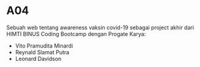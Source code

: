 # A04
Sebuah web tentang awareness vaksin covid-19 sebagai project akhir dari HIMTI BINUS Coding Bootcamp dengan Progate
Karya:
- Vito Pramudita Minardi
- Reynald Slamat Putra
- Leonard Davidson
